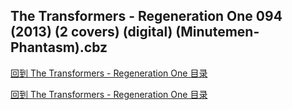 ## The Transformers - Regeneration One 094 (2013) (2 covers) (digital) (Minutemen-Phantasm).cbz


[回到 The Transformers - Regeneration One 目录](https://github.com/alicewish/markdown/blob/master/series/Transformers-Regeneration-One.md)




[回到 The Transformers - Regeneration One 目录](https://github.com/alicewish/markdown/blob/master/series/Transformers-Regeneration-One.md)


